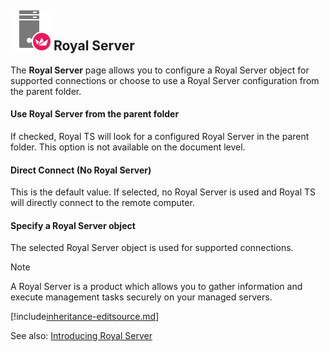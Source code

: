 ## ![](/r2023/images/RoyalTS/Application/SVG_PageManagementEndpoint_32.svg#img_header) Royal Server

The **Royal Server** page allows you to configure a Royal Server object for supported connections or choose to use a Royal Server configuration from the parent folder.

#### Use Royal Server from the parent folder

If checked, Royal TS will look for a configured Royal Server in the parent folder. This option is not available on the document level.

#### Direct Connect (No Royal Server)

This is the default value. If selected, no Royal Server is used and Royal TS will directly connect to the remote computer.

#### Specify a Royal Server object

The selected Royal Server object is used for supported connections.

> [!Note]
> A Royal Server is a product which allows you to gather information and execute management tasks securely on your managed servers.

[!include[inheritance-editsource.md](~/royalts/_shared/inheritance-editsource.md)]

See also: [Introducing Royal Server](xref:royalts_intro_royalserver)
